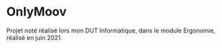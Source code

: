 # OnlyMoov
Projet noté réalisé lors mon DUT Informatique, dans le module Ergonomie, réalisé en juin 2021.
